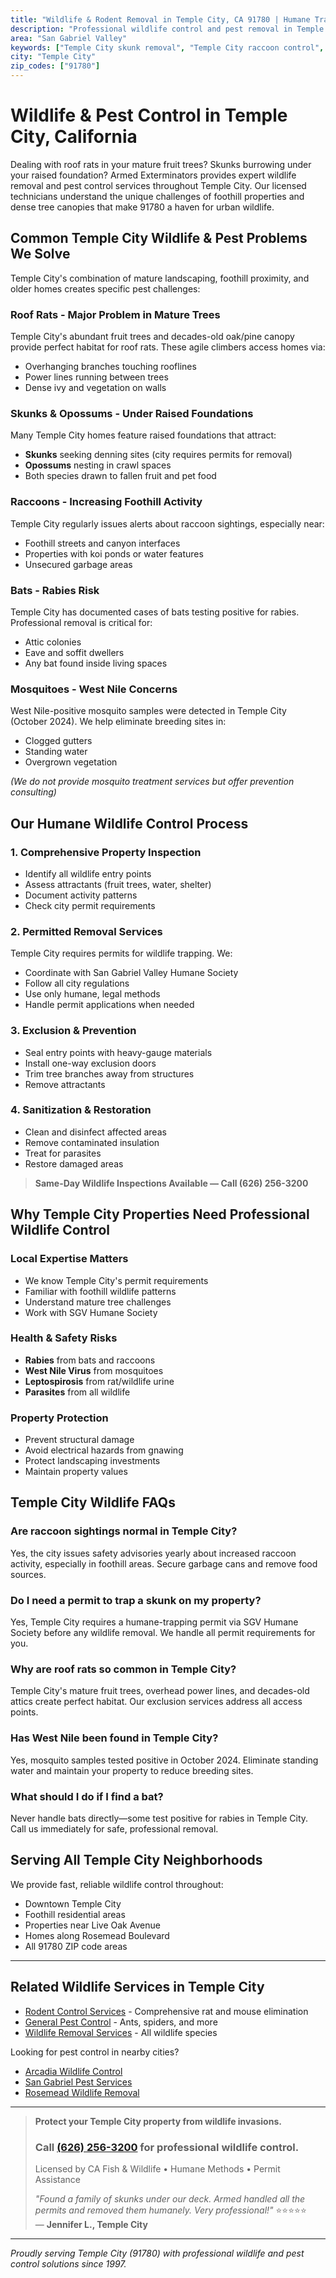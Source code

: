 ```yaml
---
title: "Wildlife & Rodent Removal in Temple City, CA 91780 | Humane Trapping & Exclusion"
description: "Professional wildlife control and pest removal in Temple City. Expert roof rat, skunk, raccoon control. Serving 91780. Licensed & insured. Call (626) 256-3200."
area: "San Gabriel Valley"
keywords: ["Temple City skunk removal", "Temple City raccoon control", "Temple City roof rat exterminator", "Temple City wildlife removal", "Temple City bat removal"]
city: "Temple City"
zip_codes: ["91780"]
---
```


# Wildlife & Pest Control in **Temple City, California**

Dealing with roof rats in your mature fruit trees? Skunks burrowing under your raised foundation? Armed Exterminators provides expert wildlife removal and pest control services throughout Temple City. Our licensed technicians understand the unique challenges of foothill properties and dense tree canopies that make 91780 a haven for urban wildlife.

## Common Temple City Wildlife & Pest Problems We Solve

Temple City's combination of mature landscaping, foothill proximity, and older homes creates specific pest challenges:

### **Roof Rats** - Major Problem in Mature Trees
Temple City's abundant fruit trees and decades-old oak/pine canopy provide perfect habitat for roof rats. These agile climbers access homes via:
- Overhanging branches touching rooflines
- Power lines running between trees
- Dense ivy and vegetation on walls

### **Skunks & Opossums** - Under Raised Foundations
Many Temple City homes feature raised foundations that attract:
- **Skunks** seeking denning sites (city requires permits for removal)
- **Opossums** nesting in crawl spaces
- Both species drawn to fallen fruit and pet food

### **Raccoons** - Increasing Foothill Activity
Temple City regularly issues alerts about raccoon sightings, especially near:
- Foothill streets and canyon interfaces
- Properties with koi ponds or water features
- Unsecured garbage areas

### **Bats** - Rabies Risk
Temple City has documented cases of bats testing positive for rabies. Professional removal is critical for:
- Attic colonies
- Eave and soffit dwellers
- Any bat found inside living spaces

### **Mosquitoes** - West Nile Concerns
West Nile-positive mosquito samples were detected in Temple City (October 2024). We help eliminate breeding sites in:
- Clogged gutters
- Standing water
- Overgrown vegetation

*(We do not provide mosquito treatment services but offer prevention consulting)*

## Our Humane Wildlife Control Process

### 1. Comprehensive Property Inspection
- Identify all wildlife entry points
- Assess attractants (fruit trees, water, shelter)
- Document activity patterns
- Check city permit requirements

### 2. Permitted Removal Services
Temple City requires permits for wildlife trapping. We:
- Coordinate with San Gabriel Valley Humane Society
- Follow all city regulations
- Use only humane, legal methods
- Handle permit applications when needed

### 3. Exclusion & Prevention
- Seal entry points with heavy-gauge materials
- Install one-way exclusion doors
- Trim tree branches away from structures
- Remove attractants

### 4. Sanitization & Restoration
- Clean and disinfect affected areas
- Remove contaminated insulation
- Treat for parasites
- Restore damaged areas

> **Same-Day Wildlife Inspections Available — Call (626) 256-3200**

## Why Temple City Properties Need Professional Wildlife Control

### Local Expertise Matters
- We know Temple City's permit requirements
- Familiar with foothill wildlife patterns
- Understand mature tree challenges
- Work with SGV Humane Society

### Health & Safety Risks
- **Rabies** from bats and raccoons
- **West Nile Virus** from mosquitoes
- **Leptospirosis** from rat/wildlife urine
- **Parasites** from all wildlife

### Property Protection
- Prevent structural damage
- Avoid electrical hazards from gnawing
- Protect landscaping investments
- Maintain property values

## Temple City Wildlife FAQs

### Are raccoon sightings normal in Temple City?
Yes, the city issues safety advisories yearly about increased raccoon activity, especially in foothill areas. Secure garbage cans and remove food sources.

### Do I need a permit to trap a skunk on my property?
Yes, Temple City requires a humane-trapping permit via SGV Humane Society before any wildlife removal. We handle all permit requirements for you.

### Why are roof rats so common in Temple City?
Temple City's mature fruit trees, overhead power lines, and decades-old attics create perfect habitat. Our exclusion services address all access points.

### Has West Nile been found in Temple City?
Yes, mosquito samples tested positive in October 2024. Eliminate standing water and maintain your property to reduce breeding sites.

### What should I do if I find a bat?
Never handle bats directly—some test positive for rabies in Temple City. Call us immediately for safe, professional removal.

## Serving All Temple City Neighborhoods

We provide fast, reliable wildlife control throughout:
- Downtown Temple City
- Foothill residential areas  
- Properties near Live Oak Avenue
- Homes along Rosemead Boulevard
- All 91780 ZIP code areas

---

## Related Wildlife Services in Temple City

- [Rodent Control Services](/services/rodent-control/) - Comprehensive rat and mouse elimination
- [General Pest Control](/services/) - Ants, spiders, and more
- [Wildlife Removal Services](/wildlife-control-services/) - All wildlife species

Looking for pest control in nearby cities?
- [Arcadia Wildlife Control](/locations/arcadia/)
- [San Gabriel Pest Services](/locations/san-gabriel/)
- [Rosemead Wildlife Removal](/locations/rosemead/)

---

> **Protect your Temple City property from wildlife invasions.**  
> ### Call [(626) 256-3200](tel:6262563200) for professional wildlife control.  
> Licensed by CA Fish & Wildlife • Humane Methods • Permit Assistance  
> 
> *"Found a family of skunks under our deck. Armed handled all the permits and removed them humanely. Very professional!"* ⭐⭐⭐⭐⭐  
> — **Jennifer L., Temple City**

---

*Proudly serving Temple City (91780) with professional wildlife and pest control solutions since 1997.*